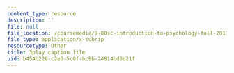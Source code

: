 ```yaml
---
content_type: resource
description: ''
file: null
file_location: /coursemedia/9-00sc-introduction-to-psychology-fall-2011/b454b228c2e05c0fbc9b24814bd8d21f_Qw4SkvZ03cc.vtt
file_type: application/x-subrip
resourcetype: Other
title: 3play caption file
uid: b454b228-c2e0-5c0f-bc9b-24814bd8d21f
---
```

